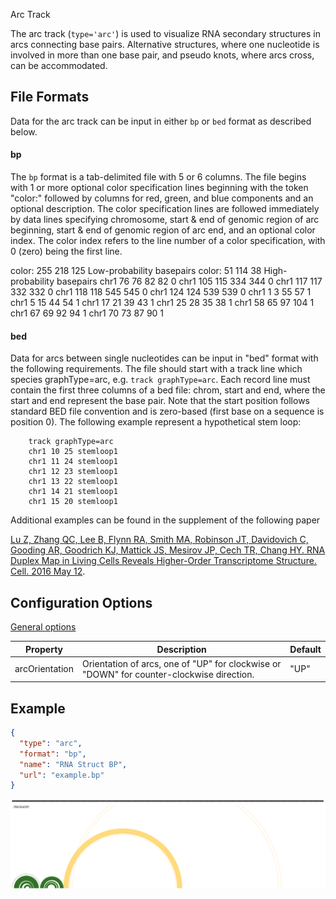 <p class="page-title">Arc Track</p>

The arc track (`type='arc'`) is used to visualize RNA secondary structures in arcs connecting base pairs. 
Alternative  structures, where one nucleotide is involved in more than one base pair, and pseudo knots, where arcs cross, 
can be accommodated.

## File Formats

Data for the arc track can be input in either `bp` or `bed` format as described below. 

#### bp 

The `bp` format is a tab-delimited file with 5 or 6 columns. The file begins with 1 or more optional color specification lines beginning
with the token "color:" followed by columns for red, green, and blue components and an optional description.
The color specification lines are followed immediately by data lines specifying chromosome, start & end of genomic
region of arc beginning, start & end of genomic region of arc end, and an optional color index.  The color index 
refers to the line number of a color specification, with 0 (zero) being the first line.  

color:	255	218	125	Low-probability basepairs
color:	51	114	38	High-probability basepairs
chr1	76	76	82	82	0
chr1	105	115	334	344	0
chr1	117	117	332	332	0
chr1	118	118	545	545	0
chr1	124	124	539	539	0
chr1	1	3	55	57	1
chr1	5	15	44	54	1
chr1	17	21	39	43	1
chr1	25	28	35	38	1
chr1	58	65	97	104	1
chr1	67	69	92	94	1
chr1	70	73	87	90	1


#### bed

Data for arcs between single nucleotides can be input in "bed" format with the following requirements.  The file should 
start with a track line which species graphType=arc, e.g. `track graphType=arc`. Each record line must 
contain the first three columns of a bed file: chrom, start and end, where the start and end represent the base pair. 
Note that the start position follows standard BED file convention and is zero-based (first base on a sequence is 
position 0). The following  example represent a hypothetical stem loop:

```
    track graphType=arc
    chr1 10 25 stemloop1
    chr1 11 24 stemloop1
    chr1 12 23 stemloop1
    chr1 13 22 stemloop1
    chr1 14 21 stemloop1
    chr1 15 20 stemloop1
```

Additional examples can be found in the supplement of the following paper

[Lu Z, Zhang QC, Lee B, Flynn RA, Smith MA, Robinson JT, Davidovich C, Gooding AR, Goodrich KJ, Mattick JS, Mesirov JP, Cech TR, Chang HY. RNA Duplex Map in Living Cells Reveals Higher-Order Transcriptome Structure. Cell. 2016 May 12](https://www.cell.com/cell/abstract/S0092-8674(16)30422-6).

## Configuration Options

[General options](Tracks.md#options-for-all-track-types)


| Property       | Description                                                                               | Default |
|----------------|-------------------------------------------------------------------------------------------|---------|
| arcOrientation | Orientation of arcs, one of "UP" for clockwise or "DOWN" for counter-clockwise direction. | "UP"    |


## Example

```json
{
  "type": "arc",
  "format": "bp",
  "name": "RNA Struct BP", 
  "url": "example.bp"
}
```

![](../img/Arc_track.png)
